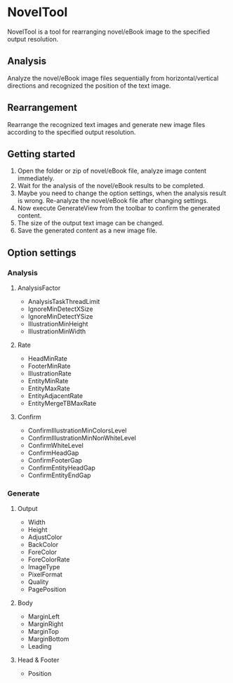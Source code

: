 # NovelTool
NovelTool is a tool for rearranging novel/eBook image to the specified output resolution.

## Analysis
Analyze the novel/eBook image files sequentially from horizontal/vertical directions and recognized the position of the text image.

## Rearrangement
Rearrange the recognized text images and generate new image files according to the specified output resolution.

## Getting started
1. Open the folder or zip of novel/eBook file, analyze image content immediately.
2. Wait for the analysis of the novel/eBook results to be completed.
3. Maybe you need to change the option settings, when the analysis result is wrong. Re-analyze the novel/eBook file after changing settings.
4. Now execute GenerateView from the toolbar to confirm the generated content.
5. The size of the output text image can be changed.
6. Save the generated content as a new image file.

## Option settings

### Analysis
1. AnalysisFactor
   * AnalysisTaskThreadLimit
   * IgnoreMinDetectXSize
   * IgnoreMinDetectYSize
   * IllustrationMinHeight
   * IllustrationMinWidth

1. Rate
   * HeadMinRate
   * FooterMinRate
   * IllustrationRate
   * EntityMinRate
   * EntityMaxRate
   * EntityAdjacentRate
   * EntityMergeTBMaxRate

1. Confirm
   * ConfirmIllustrationMinColorsLevel
   * ConfirmIllustrationMinNonWhiteLevel
   * ConfirmWhiteLevel
   * ConfirmHeadGap
   * ConfirmFooterGap
   * ConfirmEntityHeadGap
   * ConfirmEntityEndGap

### Generate
1. Output
   * Width
   * Height
   * AdjustColor
   * BackColor
   * ForeColor
   * ForeColorRate
   * ImageType
   * PixelFormat
   * Quality
   * PagePosition

1. Body
   * MarginLeft
   * MarginRight
   * MarginTop
   * MarginBottom
   * Leading

1. Head & Footer
   * Position